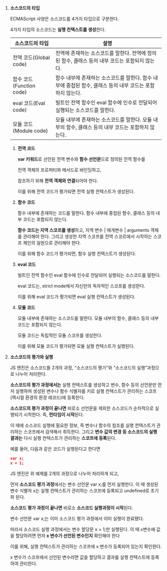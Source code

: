 1. **소스코드의 타입**
    
    ECMAScript 사양은 소스코드를 4가지 타입으로 구분한다.
    
    4가지 타입의 소스코드는 **실행 컨텍스트를 생성**한다.
    
    | 소스코드의 타입 | 설명 |
    | --- | --- |
    | 전역 코드(Global code) | 전역에 존재하는 소스코드를 말한다. 전역에 정의된 함수, 클래스 등의 내부 코드는 포함되지 않는다. |
    | 함수 코드(Function code) | 함수 내부에 존재하는 소스코드를 말한다. 함수 내부에 중첩된 함수, 클래스 등의 내부 코드는 포함하지 않는다. |
    | eval 코드(Eval code) | 빌트인 전역 함수인 eval 함수에 인수로 전달되어 실행되는 소스코드를 말한다. |
    | 모듈 코드(Module code) | 모듈 내부에 존재하는 소스코드를 말한다. 모듈 내부의 함수, 클래스 등의 내부 코드는 포함하지 않는다. |
    1. **전역 코드**
        
        **var 키워드**로 선언된 전역 변수와 **함수 선언문**으로 정의된 전역 함수를 
        
        전역 객체의 프로퍼티와 메서드로 바인딩하고, 
        
        참조하기 위해 **전역 객체와 연결**되어야 한다.
        
        이를 위해 전역 코드가 평가되면 전역 실행 컨텍스트가 생성된다.
        
    2. **함수 코드**
        
        함수 내부에 존재하는 코드를 말한다. 함수 내부에 중첩된 함수, 클래스 등의 내부 코드는 포함되지 않는다.
        
        **함수 코드는 지역 스코프를 생성**하고, 지역 변수 | 매개변수 | arguments 객체를 관리해야 한다. 그리고 생성한 지역 스코프를 전역 스코르에서 시작하는 스코프 체인의 일원으로 관리해야 한다.
        
        이를 위해 함수 코드가 평가되면, 함수 실행 컨텍스트가 생성된다.
        
    3. **eval 코드**
        
        빌트인 전역 함수인 eval 함수에 인수로 전달되어 실행되는 소스코드를 말한다.
        
        eval 코드는, strict mode에서 자신만의 독자적인 스코프를 생성한다.
        
        이를 위해 eval 코드가 평가되면 eval 실행 컨텍스트가 생성된다.
        
    4. **모듈 코드**
        
        모듈 내부에 존재하는 소스코드를 말한다. 모듈 내부의 함수, 클래스 등의 내부 코드는 포함되지 않는다.
        
        모듈 코드는 독립적인 모듈 스코프를 생성한다.
        
        이를 위해 모듈 코드가 평가되면 모듈 실행 컨텍스트가 실행된다.
        
2. **소스코드의 평가와 실행**
    
    JS 엔진은 소스코드들 2개의 과정, “소스코드의 평가”와 “소스코드의 실행”과정으로 나누어 처리한다.
    
    **소스코드의 평가 과정에서는** 실행 컨텍스트를 생성하고 변수, 함수 등의 선언문만 먼저 실행하여 생성된 변수나 함수 식별자를 키로 실행 컨텍스트가 관리하는 스코프(렉시컬 환경의 환경 레코드)에 등록한다.
    
    **소스코드의 평가 과정이 끝나면** 비로소 선언문을 제외한 소스코드가 순차적으로 실행되기 시작한다. 즉, **런타임이 시작**된다.
    
    이 때에 소스코드 실행에 필요한 정보, 즉 변수나 함수의 참조를 실행 컨텍스트가 관리하는 스코프에서 검색해서 취득한다. 그리고 **변수 값의 변경 등 소스코드의 실행 결과는** 다시 실행 컨텍스트가 관리하는 **스코프에 등록**된다.
    
    예를 들어, 다음과 같은 코드가 실행된다고 한다면
    
    ```json
    var x;
    x = 1;
    ```
    
    JS 엔진은 위 예제를 2개의 과정으로 나누어 처리하게 되고,
    
    먼저 **소스코드 평가 과정**에서는 변수 선언문 var x;를 먼저 실행한다. 이 때 생성된 변수 식별자 x는 실행 컨텍스트가 관리하는 스코프에 등록되고 undefined로 초기화 된다.
    
    **소스코드 평가 과정이 끝나면** 비로소 **소스코드 실행과정이 시작**된다.
    
    변수 선언문 var x;는 이미 소스코드 평가 과정에서 이미 실행이 완료됐다.
    
    따라서 소스코드 실행 과정에서는 변수 할당문 x = 1;만 실행된다. 이 때 x변수에 값을 할당하려면 먼저 **x 변수가 선언된 변수인지** 확인해야 한다
    
    이를 위해, 실행 컨텍스트가 관리하는 스코프에 x 변수가 등록되어 있는지 확인한다.
    
    x 변수가 스코프에서 선언된 변수라면 값을 할당하고 결과를 실행 컨텍스트에 등록하여 관리한다.